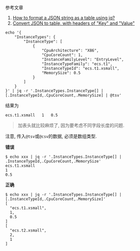参考文章

1. [How to format a JSON string as a table using jq?](https://stackoverflow.com/questions/39139107/how-to-format-a-json-string-as-a-table-using-jq)
2. [Convert JSON to table, with headers of "Key" and "Value"](https://unix.stackexchange.com/questions/701158/convert-json-to-table-with-headers-of-key-and-value)

```
echo '{
	"InstanceTypes": {
		"InstanceType": [
			{
				"CpuArchitecture": "X86",
				"CpuCoreCount": 1,
				"InstanceFamilyLevel": "EntryLevel",
				"InstanceTypeFamily": "ecs.t1",
				"InstanceTypeId": "ecs.t1.xsmall",
				"MemorySize": 0.5
			}
        ]
    }
}' | jq -r '.InstanceTypes.InstanceType[] | [.InstanceTypeId,.CpuCoreCount,.MemorySize] | @tsv'
```

结果为

```
ecs.t1.xsmall	1	0.5
```

> 加表头就比较麻烦了, 因为要考虑不同字段长度的问题.

注意, 传入`@tsv`或`@csv`的数据, 必须是数组类型.

**错误**

```log
$ echo xxx | jq -r '.InstanceTypes.InstanceType[] | .InstanceTypeId,.CpuCoreCount,.MemorySize'
ecs.t1.xsmall
1
0.5
```

**正确**

```log
$ echo xxx | jq -r '.InstanceTypes.InstanceType[] | [.InstanceTypeId,.CpuCoreCount,.MemorySize]'
[
  "ecs.t1.xsmall",
  1,
  0.5
]
[
  "ecs.t2.xsmall",
  2,
  1
]
```
